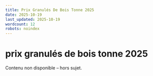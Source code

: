 ```yaml
---
title: Prix Granulés De Bois Tonne 2025
date: 2025-10-19
last_updated: 2025-10-19
wordcount: 12
robots: noindex
---
```


# prix granulés de bois tonne 2025

Contenu non disponible – hors sujet.